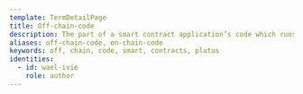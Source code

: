 ```yaml
---
template: TermDetailPage
title: Off-chain-code
description: The part of a smart contract application’s code which runs off the chain, usually as a contract application.
aliases: off-chain-code, on-chain-code
keywords: off, chain, code, smart, contracts, plutus
identities:
  - id: wael-ivie
    role: author
---
```

